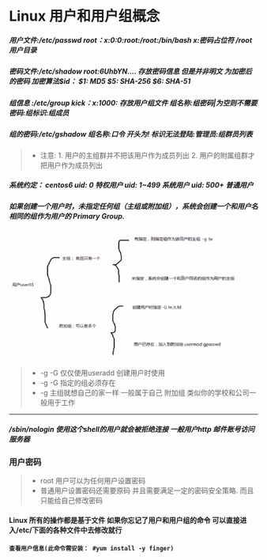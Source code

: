 Linux 用户和用户组概念 
====
##### 用户文件:/etc/passwd  root：x:0:0:root:/root:/bin/bash x:密码占位符 /root 用户目录  
##### 密码文件:/etc/shadow  root:$6$UhbYN.... 存放密码信息 但是并非明文 为加密后的密码 加密算法$id： $1:  MD5 $5:  SHA-256 $6:  SHA-51
##### 组信息  :/etc/group   kick：x:1000:   存放用户组文件 组名称:组密码|为空则不需要密码:组标识:组成员
##### 组的密码:/etc/gshadow   组名称:口令 开头为! 标识无法登陆:管理员:组群员列表 
> * 注意: 1. 用户的主组群并不把该用户作为成员列出 2. 用户的附属组群才把用户作为成员列出
##### 系统约定： centos6  uid: 0  特权用户 uid: 1~499   系统用户 uid: 500+    普通用户
##### 如果创建一个用户时，未指定任何组（主组或附加组），系统会创建一个和用户名相同的组作为用户的 Primary Group. 

![用户组](/Image/user_group.png)

> * -g -G 仅仅使用useradd 创建用户时使用
> * -g -G 指定的组必须存在
> * -g 主组就想自己的家一样 一般属于自己  附加组 类似你的学校和公司一般用于工作
----
##### /sbin/nologin 使用这个shell的用户就会被拒绝连接 一般用户http 邮件账号访问服务器

### 用户密码
> * root 用户可以为任何用户设置密码
> * 普通用户设置密码还需要原码 并且需要满足一定的密码安全策略. 而且只能给自己修改密码

#### Linux 所有的操作都是基于文件 如果你忘记了用户和用户组的命令 可以直接进入/etc/下面的各种文件中去修改就行
**`查看用户信息(此命令需安装： #yum install -y finger) `**
